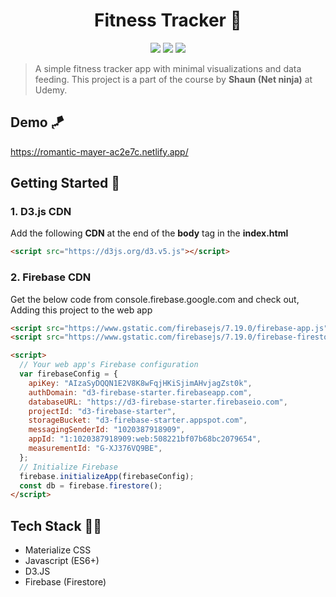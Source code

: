 <h1 align="center">Fitness Tracker 🏃</h1>
<p align="center">
  <img src="https://img.shields.io/badge/materialize-v1.0-ff69b4">
  <img src="https://img.shields.io/badge/D3.js-v5-important">
  <img src="https://img.shields.io/badge/firebase-v7.19.0-yellow">
</p>

> A simple fitness tracker app with minimal visualizations and data feeding. This project is a part of the course by **Shaun (Net ninja)** at Udemy.

## Demo 🪁

https://romantic-mayer-ac2e7c.netlify.app/

## Getting Started 🚀

### 1. D3.js CDN

Add the following **CDN** at the end of the **body** tag in the **index.html**

```html
<script src="https://d3js.org/d3.v5.js"></script>
```

### 2. Firebase CDN

Get the below code from console.firebase.google.com and check out, Adding this project to the web app

```html
<script src="https://www.gstatic.com/firebasejs/7.19.0/firebase-app.js"></script>
<script src="https://www.gstatic.com/firebasejs/7.19.0/firebase-firestore.js"></script>

<script>
  // Your web app's Firebase configuration
  var firebaseConfig = {
    apiKey: "AIzaSyDQQN1E2V8K8wFqjHKiSjimAHvjagZst0k",
    authDomain: "d3-firebase-starter.firebaseapp.com",
    databaseURL: "https://d3-firebase-starter.firebaseio.com",
    projectId: "d3-firebase-starter",
    storageBucket: "d3-firebase-starter.appspot.com",
    messagingSenderId: "1020387918909",
    appId: "1:1020387918909:web:508221bf07b68bc2079654",
    measurementId: "G-XJ376VQ9BE",
  };
  // Initialize Firebase
  firebase.initializeApp(firebaseConfig);
  const db = firebase.firestore();
</script>
```

## Tech Stack 👩‍💻

- Materialize CSS
- Javascript (ES6+)
- D3.JS
- Firebase (Firestore)
